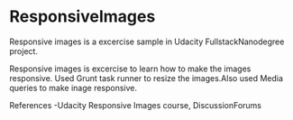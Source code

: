 # ResponsiveImages

Responsive images is a excercise sample in Udacity FullstackNanodegree project.

Responsive images is excercise to learn how to make the images responsive. Used Grunt task runner to resize the images.Also used Media queries to make inage responsive.


References
-Udacity Responsive Images course, DiscussionForums
